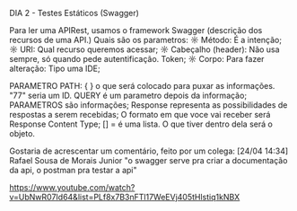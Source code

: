 DIA 2 - Testes Estáticos (Swagger)

Para ler uma APIRest, usamos o framework Swagger (descrição dos recursos de uma API.) Quais são os parametros:
    ☼ Método: É a intenção;
    ☼ URI: Qual recurso queremos acessar;
    ☼ Cabeçalho (header): Não usa sempre, só quando pede autentificação. Token;
    ☼ Corpo: Para fazer alteração: Tipo uma IDE;

PARAMETRO PATH: { } o que será colocado para puxar as informações. "77" seria um ID.
QUERY é um parametro depois da informação;
PARAMETROS são informações;
Response representa as possibilidades de respostas a serem recebidas;
O formato em que voce vai receber será Response Content Type;
[] = é uma lista. O que tiver dentro dela será o objeto.

Gostaria de acrescentar um comentário, feito por um colega:
[24/04 14:34] Rafael Sousa de Morais Junior
"o swagger serve pra criar a documentação da api, o postman pra testar a api" 

https://www.youtube.com/watch?v=UbNwR07Id64&list=PLf8x7B3nFTl17WeEVj405tHlstiq1kNBX